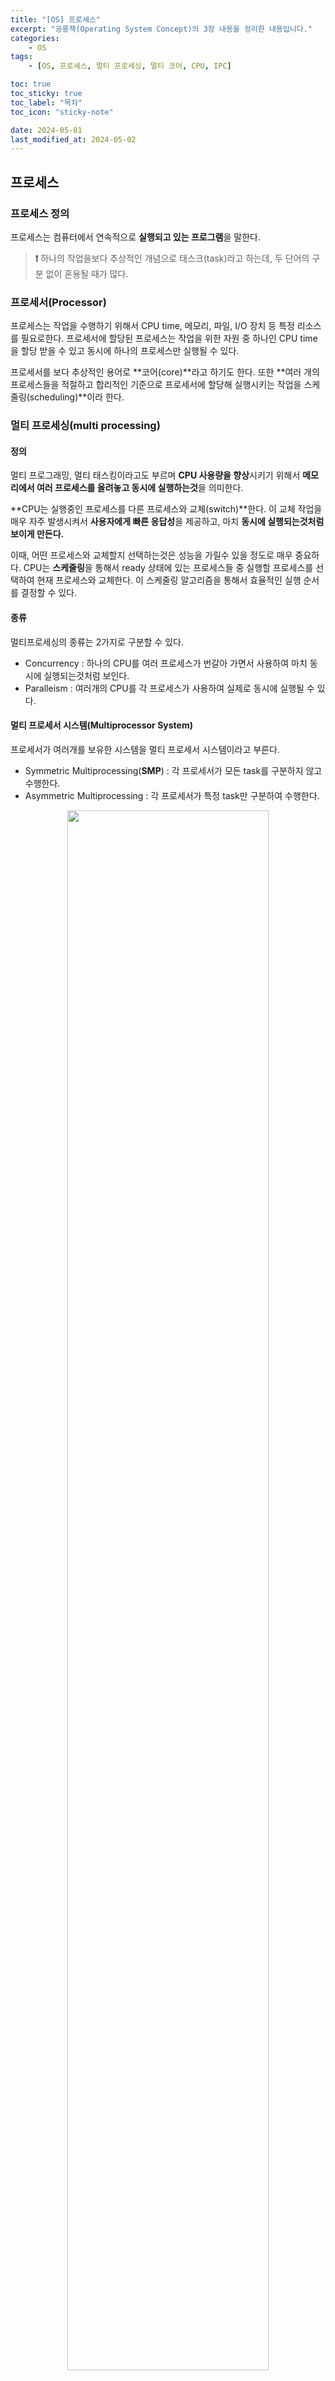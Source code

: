 ```yaml
---
title: "[OS] 프로세스"
excerpt: "공룡책(Operating System Concept)의 3장 내용을 정리한 내용입니다."
categories:
    - OS
tags:
    - [OS, 프로세스, 멀티 프로세싱, 멀티 코어, CPU, IPC]

toc: true
toc_sticky: true
toc_label: "목차"
toc_icon: "sticky-note"

date: 2024-05-01
last_modified_at: 2024-05-02
---
```


## 프로세스

### 프로세스 정의

프로세스는 컴퓨터에서 연속적으로 **실행되고 있는 프로그램**을 말한다. 

> **❗️** 하나의 작업을보다 추상적인 개념으로 태스크(task)라고 하는데, 두 단어의 구분 없이 혼용될 때가 많다.

### 프로세서(Processor)

프로세스는 작업을 수행하기 위해서 CPU time, 메모리, 파일, I/O 장치 등 특정 리소스를 필요로한다. 
프로세서에 할당된 프로세스는 작업을 위한 자원 중 하나인 CPU time을 할당 받을 수 있고 동시에 하나의 프로세스만 실행될 수 있다.

프로세서를 보다 추상적인 용어로 **코어(core)**라고 하기도 한다. 또한 **여러 개의 프로세스들을 적절하고 합리적인 기준으로 프로세서에 할당해 실행시키는 작업을 스케줄링(scheduling)**이라 한다.

### 멀티 프로세싱(multi processing)

#### 정의
멀티 프로그래밍, 멀티 태스킹이라고도 부르며 **CPU 사용량을 향상**시키기 위해서 **메모리에서 여러 프로세스를 올려놓고 동시에 실행하는것**을 의미한다.

**CPU는 실행중인 프로세스를 다른 프로세스와 교체(switch)**한다. 이 교체 작업을 매우 자주 발생시켜서 **사용자에게 빠른 응답성**을 제공하고, 마치 **동시에 실행되는것처럼 보이게 만든다.**

이때, 어떤 프로세스와 교체할지 선택하는것은 성능을 가릴수 있을 정도로 매우 중요하다. CPU는 **스케줄링**을 통해서 ready 상태에 있는 프로세스들 중 실행할 프로세스를 선택하여 현재 프로세스와 교체한다.
이 스케줄링 알고리즘을 통해서 효율적인 실행 순서를 결정할 수 있다.

#### 종류

멀티프로세싱의 종류는 2가지로 구분할 수 있다.

- Concurrency : 하나의 CPU를 여러 프로세스가 번갈아 가면서 사용하여 마치 동시에 실행되는것처럼 보인다. 
- Paralleism : 여러개의 CPU를 각 프로세스가 사용하여 실제로 동시에 실행될 수 있다.

#### 멀티 프로세서 시스템(Multiprocessor System)

프로세서가 여러개를 보유한 시스템을 멀티 프로세서 시스템이라고 부른다. 

- Symmetric Multiprocessing(**SMP**) : 각 프로세서가 모든 task를 구분하지 않고 수행한다.
- Asymmetric Multiprocessing : 각 프로세서가 특정 task만 구분하여 수행한다.

<div style="text-align: center;">
    <img src = "/image/posts/os/process/SMP.png" width = "80%">
</div>

### 멀티코어 프로그래밍(multicore programming)

멀티 프로세싱 개념을 포괄하여, 프로세스를 사용하느냐 스레드를 사용하느냐 아니면 또다른 무언가를 사용하느냐, 그리고 코드만 번갈아가며 실행시키거나 실제로 동시에 실행시키거나 하는 개념을 모두 아울러 멀티코어 프로그래밍이라고 한다.

#### 멀티코어 시스템(Multicore System)

멀티 코어 시스템의 코어는 하나의 프로세서에 여러개의 코어가 들어있다. 따라서 프로세서가 더 효율적인 통신을 할 수 있게 된다.

<div style="text-align: center;">
    <img src = "/image/posts/os/process/dualCore.jpeg" width = "50%">
</div>

각 CPU core에는 L1 캐시가 있고, 프로세서에는 L2 캐시가 있다. 각 코어는 프로세서의 일부 데이터를 L1 캐시에 저장하여 메인 메모리에 접근하지 않고 빠르게 데이터를 조회한다.
L1 캐시가 적중하지 않았다면, 프로세서에 존재하는 L2 캐시에서 찾는다. L2 캐시는 프로세서의 코어들끼리 공유가 가능하다. L2 캐시도 적중되지 않았다면, 메인 메모리에서 데이터를 찾는다. 

## 프로세스의 메모리상 구조

하나의 프로세스는 크게 **텍스트(코드), 데이터, 스택 ,힙 공간**으로 나눌 수 있다. 프로세스 자체가 다른 개체를 위한 실행 환경으로 동작할 수 있다. 그 예시로 Java 프로그램이 JVM에서 실행된다. 

<div style="text-align: center;">
    <img src = "/image/posts/os/process/process_memory.png" width = "50%">
</div>

### 프로세스 메모리 영역 4가지

- 텍스트(코드) : 프로그램의 실행 가능한 코드를 저장하는 영역이다.
- 데이터 : 전역 변수가 존재하는 영역이다.
- 스택 : 함수를 호출 스택, 지역 변수나 메소드 매개변수 등이 저장되는 영역이다.
- 힙 : 동적으로 메모리를 할당할 때 사용하는 영역이다.

스택은 위에서 주소값이 감소하는 방향으로, 힙은 주소값이 상승하는 방향으로 사용하는 것처럼 묘사되어있다. 이때 서로가 메모리 영역을 침범하면 StackOverflow, Heap OutOfMemory가 발생하게 된다.

## 프로세스 상태 변화

<div style="text-align: center;">
    <img src = "/image/posts/os/process/state.png" width = "80%">
</div>

위 그림은 프로세스가 가질 수 있는 상태와 그 변화를 FSM으로 나타낸 것이다. 프로세스의 상태는 다음과 같다.

### 프로세스 상태

- new : 방금 막 탄생하여 생성 중인 프로세스이다. 생성되자마자 바로 동작하는것은 아니고 운영체제에게 승인을 받아야 한다.
- ready : 프로세서에 할당은 되지 않아서 할당을 기다리는 중이다.
- running : 프로세서에 할당되어 내용이 실행되는 중이다.
- waiting : 프로세서에 할당되었으나 I/O 또는 인터럽트 처리중이라 끝나기를 기다리는 중이다.
- terminated : 실행이 종료되었다.

## 프로세스 제어 블록(PCB , Process Cotrol Block)

메모리에 올라가 있는 프로세스들은 프로세스 제어 블록 단위로 관리된다. 

PCB에는 코드의 어디를 실행 중인지를 가리키고 있는 **프로그램 카운터(program counter)**와, **프로세스의 상태 정보**, 각종 레지스터 등 **프로세스가 실행되는데 필요한 정보**들이 있다.

<div style="text-align: center;">
    <img src = "/image/posts/os/process/pcb.png" width = "30%">
</div>

- 프로그램 카운터 : 프로세스가 다음에 실행할 명령어의 주소를 가리킨다.
- CPU 레지스터 : 프로세스가 다시 스케줄 될 때 올바르게 실행하기 위한 필요한 정보를 가지고 있다.

운영체제는 프로세스의 추가, 제거가 용이한 **LinkedList 형태의 Process Table에 PCB를 저장한다.** PCB는 프로세스 정보를 포함하기 때문에 일반 사용자는 접근할 수 없는 보호된 메모리 영역에 존재한다.

### 프로세스 스케줄링 과정

프로세스를 실행하기 위한 스케줄링을 표현한 그림이다.

<div style="text-align: center;">
    <img src = "/image/posts/os/process/schedule.png" width = "80%">
</div>

각각의 큐는 대체로 연결 리스트 형태로 저장되며, 큐의 특성상 먼저 들어온 순서대로 프로세스를 할당하게 된다. ready 큐는 스케줄링 알고리즘에 따라서 큐에서 나갈 프로세스를 선택한다.

## 문맥 교환(context switch)

하나의 코어에 **원래 있던 프로세스를 덜어내고 다른 프로세스를 할당할 때, 덜어내는 프로세스의 상태를 보존하고, 할당하는 프로세스의 상태를 복구하는 과정**이다.

인터럽트, 시스템 콜 호출, CPU time out 등 다양한 원인으로 context switch가 발생한다.

<div style="text-align: center;">
    <img src = "/image/posts/os/process/context_switch.png" width = "80%">
</div>

CPU의 현재 상태를 PCB에 저장하는 작업(state save)을 수행하고 나중에 연산을 재개하기 위하여 상태 복구 작업(state restore)을 수행한다.

### time out 발생
CPU time out은 현재 실행중인 프로세스가 할당된 CPU 시간을 모두 사용한 경우 발생한다.

- 현재 실행중인 프로세스의 정보를 PCB 형태로 저장한다.
- ready 큐에서 스케줄링 알고리즘을 통해서 준비 상태의 프로세스 정보(PCB)를 가져온다.
- PCB를 통해서 실행할 프로세스를 복구하고 실행을 재개한다.

### 인터럽트, 시스템 콜 발생
- 인터럽트, 시스템 콜 발생시, 현재 실행중인 프로세스를 중단하고 PCB로 저장한다.
	- 인터럽트 서비스 루틴을 수행하고 기존 프로세스를 원상태로 복구하기 위해서 문맥 교환이 발생한다. 
	- user mode에서 kernel 모드로 전환 시 원래 user mode 상태로 복귀하기 위해서 문맥 교환이 발생한다.
- 인터럽스 서비스 루틴과 시스템 콜이 완료될 때 까지, 프로세스는 wait 상태로 대기한다. 
- 작업이 완료되면, PCB를 ready 큐에 넣어서 다음 실행을 기다린다.

### 순수한 오버헤드

context switch가 발생하는 시점에는 어떤 프로세스도 실행되지 않기 때문에, 이 과정은 순수한 오버헤드가 발생한다.

또한 프로세스가 교체되기 때문에 캐시 적중률이 떨어지게 된다.

## 프로세스 생성과 종료

운영체제는 프로세스 생성과 종료와 관련된 메커니즘을 제공해야 한다. 

### 프로세스 생성(fork)

프로세스가 자신을 복제하여 자식 프로세스를 생성할 수 있으며, 이 부모-자식 관계로 프로세스들의 계층 구조를 표현할 수 있다.

<div style="text-align: center;">
    <img src = "/image/posts/os/process/hierical.png" width = "80%">
</div>

각각의 프로세스는 유니크한 값인 pid(process id)를 가진다.

Linux의 경우 모든 프로세스의 최상위 프로세스로 pid=1인 systemd가 존재한다.

#### 주소 공간 사용

프로세스는 운영체제로부터 별도의 자원을 받거나, 부모 프로세스의 것을 나눠서 쓰도록 제한될 수 있다. 

부모 프로세스는 자원의 일부분만을 사용하도록 제한하여 자식 프로세스들을 많이 생성하여 시스템을 과부하 상태로 만드는 프로세스를 방지할 수 있다.

#### 실행 흐름

프로세스가 자식 프로세스를 생성한 후, 둘이 병렬로 실행되거나 자식 프로세스의 종료를 기다릴 수 있다.

pid를 통해서 자식과 부모를 구분하여 서로 다른 실행 흐름을 갖도록 만들 수 있다.
fork 연산의 반환값은 생성된 자식 프로세스에게는 0을 반환한다. 반면, 부모 프로세스에게 반환값은 0 이 아닌 다른 양의 정수를 반환한다.

### 프로세스 종료(wait)

<div style="text-align: center;">
    <img src = "/image/posts/os/process/fork.png" width = "80%">
</div>


### 예시

자식 프로세스를 만드는 것과 관련된 Linux의 시스템 콜 함수로는 fork, exec, wait, exit 등이 있다.

```cpp
#include <sys/types.h>
#include <stdio.h>
#include <unistd.h>

int main()
{
	pid_t pid;
	/* fork a child process */
	pid = fork();
	
	if (pid < 0) { /* error occurred */
		fprintf(stderr, "Fork Failed");
		return 1;
	}
	else if (pid == 0) { /* child process */
		execlp("/bin/ls","ls",NULL);
	}
	else { /* parent process */
		/* parent will wait for the child to complete */
		pid_t child_pid;
		int status;
		
		child_pid = wait(&status);
		printf("Child Complete");
	}
	
	return 0;
}
```

- fork() : 자신을 그대로 복사하여 자신과 같은 내용의 자식 프로세스를 생성하여 그 pid를 리턴한다. 생성에 실패하면 -1을 리턴한다. 생성에 성공하면 부모와 자식 프로세스가 동일한 코드를 실행하게 된다. 이때 부모에게는 fork 시스템 콜이 자기 자신의 pid를 , 자식에게는 0을 리턴한다는 차이점이 있어 , 예제와 같이 pid를 비교하여 부모/자식이 서로 다른 코드를 실행하도록 분기를 태울 수 있다.
- 좀비 프로세스 : 자식 프로세스가 종료되었지만 부모 프로세스가 아직 wait()을 호출하지 않음
    - 부모가 wait()을 호출하게 되면 좀비 프로세스의 프로세스 식별자와 프로세스 테이블의 해당 항목이 운영체제에게 반환된다.
- 고아 프로세스 : 부모가 wait을 호출하는 대신 종료된 경우 자식 프로세스는 고아 프로세스가 된다.

## 프로세스 간 통신(IPC, InterProcess Communication)

프로세스가 시스템에서 실행 중인 다른 프로세스들과 데이터를 공유하지 않는다면 독립적이라고 부른다.

그렇지 않은 경우는 협력적이라고 부른다.

프로세스 협력을 허용하는 데에는 다음과 같은 이유가 있다.

- 정보 공유
- 계산 가속화
- 모듈성

프로세스간 협력을 위하여 프로세스 간 통신 기법이 필요하다. 이에 크게 공유 메모리(Shared Memory)와 메시지 전달(Message Passing) 이렇게 2가지 방법이 존재한다.

![Untitled](%E1%84%91%E1%85%B3%E1%84%85%E1%85%A9%E1%84%89%E1%85%A6%E1%84%89%E1%85%B3(Process)%20898e58709f3b4c8bb07fde89b88e79c1/Untitled%207.png)

- 공유 메모리를 사용하는 형태는 생산자 - 소비자 모델(producer - consumer model)이 있다.
- 메시지 전달과 관련된 Linux 시스템 콜은 send, receive가 있다.
    - 송신자가 수신자를 지정할때 프로세스를 직접 지정하는것은 하드 코딩에 가까워 유지보수가 어렵다.
    - 이를 대체하기 위해서 메일박스, 포트 개념을 도입하였다.

IPC 시스템의 대표적인 사례로는 다음이 있다.

- POSIX 공유 메모리
- Mach 메시지 전달
- Windows
- 파이프